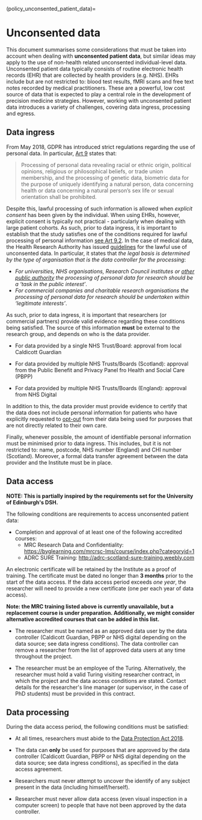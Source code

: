 (policy_unconsented_patient_data)=
# Unconsented data

This document summarises some considerations that must be taken into account when dealing with **unconsented patient data**, but similar ideas may apply to the use of non-health related unconsented individual-level data. Unconsented patient data typically consists of routine electronic health records (EHR) that are collected by health providers (e.g. NHS). EHRs include but are not restricted to: blood test results, fMRI scans and free text notes recorded by medical practitioners. These are a powerful, low cost source of data that is expected to play a central role in the development of precision medicine strategies. However, working with unconsented patient data introduces a variety of challenges, covering data ingress, processing and egress.

## Data ingress

From May 2018, GDPR has introduced strict regulations regarding the use of personal data. In particular, [Art 9](https://gdpr-info.eu/art-9-gdpr/) states that:

> Processing of personal data revealing racial or ethnic origin, political opinions, religious or philosophical beliefs, or trade union membership, and the processing of genetic data, biometric data for the purpose of uniquely identifying a natural person, data concerning health or data concerning a natural person’s sex life or sexual orientation shall be prohibited.

Despite this, lawful processing of such information is allowed when *explicit consent* has been given by the individual. When using EHRs, however, explicit consent is typically not practical - particularly when dealing with large patient cohorts. As such, prior to data ingress, it is important to establish that the study satisfies one of the conditions required for lawful processing of personal information [see Art 9.2](https://gdpr-info.eu/art-9-gdpr/). In the case of medical data, the Health Research Authority has issued [guidelines](https://www.hra.nhs.uk/hra-guidance-general-data-protection-regulation/) for the lawful use of unconsented data. In particular, it states that *the legal basis is determined by the type of organisation that is the data controller for the processing*:

+ *For universities, NHS organisations, Research Council institutes or [other public authority](http://www.legislation.gov.uk/ukpga/2000/36/schedule/1) the processing of personal data for research should be a ‘task in the public interest’*.
+ *For commercial companies and charitable research organisations the processing of personal data for research should be undertaken within ‘legitimate interests’*.

As such, prior to data ingress, it is important that researchers (or commercial partners) provide valid evidence regarding these conditions being satisfied. The source of this information **must** be external to the research group, and depends on who is the data provider.

+ For data provided by a single NHS Trust/Board: approval from local Caldicott Guardian

+ For data provided by multiple NHS Trusts/Boards (Scotland): approval from the Public Benefit and Privacy Panel fro Health and Social Care (PBPP)

+ For data provided by multiple NHS Trusts/Boards (England): approval from NHS Digital

In addition to this, the data provider must provide evidence to certify that the data does not include personal information for patients who have explicitly requested to [opt-out](https://digital.nhs.uk/about-nhs-digital/our-work/keeping-patient-data-safe/how-we-look-after-your-health-and-care-information/your-information-choices/opting-out-of-sharing-your-confidential-patient-information) from their data being used for purposes that are not directly related to their own care.

Finally, whenever possible, the amount of identifiable personal information must be minimised prior to data ingress. This includes, but it is not restricted to: name, postcode, NHS number (England) and CHI number (Scotland). Moreover, a formal data transfer agreement between the data provider and the Institute must be in place.

## Data access

**NOTE: This is partially inspired by the requirements set for the University of Edinburgh's DSH.**

The following conditions are requirements to access unconsented patient data:

+ Completion and approval of at least one of the following accredited courses:
  + MRC Research Data and Confidentiality: https://byglearning.com/mrcrsc-lms/course/index.php?categoryid=1
  + ADRC SURE Training: http://adrc-scotland-sure-training.weebly.com

An electronic certificate will be retained by the Institute as a proof of training. The certificate must be dated no longer than **3 months** prior to the start of the data access. If the data access period exceeds *one year*, the researcher will need to provide a new certificate (one per each year of data access).

**Note: the MRC training listed above is currently unavailable, but a replacement course is under preparation. Additionally, we might consider alternative accredited courses that can be added in this list.**

+ The researcher must be named as an approved data user by the data controller (Caldicott Guardian, PBPP or NHS digital depending on the data source; see data ingress conditions). The data controller can remove a researcher from the list of approved data users at any time throughout the project.

+ The researcher must be an employee of the Turing. Alternatively, the researcher must hold a valid Turing visiting researcher contract, in which the project and the data access conditions are stated. Contact details for the researcher's line manager (or supervisor, in the case of PhD students) must be provided in this contract.

## Data processing

During the data access period, the following conditions must be satisfied:

+ At all times, researchers must abide to the [Data Protection Act 2018](http://www.legislation.gov.uk/ukpga/2018/12/contents/enacted).

+ The data can **only** be used for purposes that are approved by the data controller (Caldicott Guardian, PBPP or NHS digital depending on the data source; see data ingress conditions), as specified in the data access agreement.

+ Researchers must never attempt to uncover the identify of any subject present in the data (including himself/herself).

+ Researcher must never allow data access (even visual inspection in a computer screen) to people that have not been approved by the data controller.

